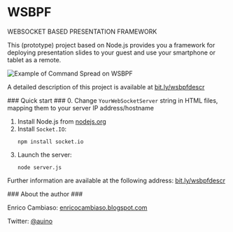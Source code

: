 # WSBPF
WEBSOCKET BASED PRESENTATION FRAMEWORK

This (prototype) project based on Node.js provides you a framework for deploying presentation slides to your guest and use your smartphone or tablet as a remote.

![Example of Command Spread on WSBPF](http://3.bp.blogspot.com/-Lj1hovP35K8/UFRSCGk_21I/AAAAAAAAOtA/8e81WiZRItk/s1600/wsbpf_architecture.png)

A detailed description of this project is available at [bit.ly/wsbpfdescr](http://bit.ly/wsbpfdescr)


### Quick start ###
 0. Change `YourWebSocketServer` string in HTML files, mapping them to your server IP address/hostname
 1. Install Node.js from [nodejs.org](https://nodejs.org)
 2. Install `Socket.IO`:
    ```
    npm install socket.io
    ```
 3. Launch the server:
    ```
    node server.js
    ```

Further information are available at the following address:
[bit.ly/wsbpfdescr](http://bit.ly/wsbpfdescr)

### About the author ###

Enrico Cambiaso: [enricocambiaso.blogspot.com](http://enricocambiaso.blogspot.com)

Twitter: [@auino](https://twitter.com/auino)
